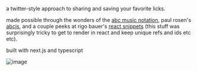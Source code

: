 a twitter-style approach to sharing and saving your favorite licks.

made possible through the wonders of the [abc music notation](https://abcnotation.com/), paul rosen's [abcjs](https://github.com/paulrosen/abcjs), and a couple peeks at rigo bauer's [react snippets](https://github.com/rigobauer/react-abcjs) (this stuff was surprisingly tricky to get to render in react and keep unique refs and ids etc etc).

built with next.js and typescript

![image](https://user-images.githubusercontent.com/79169638/198884520-ec35dc8b-7aa3-41ec-864c-90e54bf3c41f.png)

